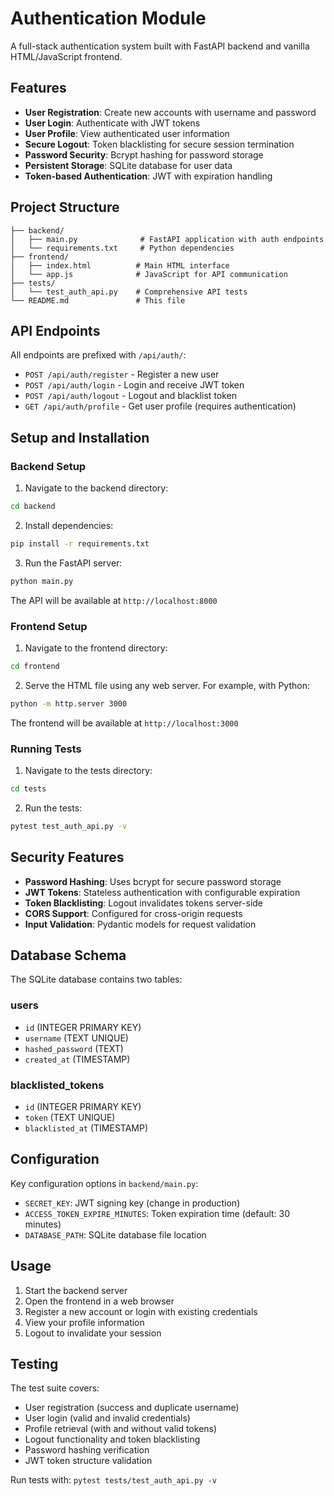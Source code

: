 # Authentication Module

A full-stack authentication system built with FastAPI backend and vanilla HTML/JavaScript frontend.

## Features

- **User Registration**: Create new accounts with username and password
- **User Login**: Authenticate with JWT tokens
- **User Profile**: View authenticated user information
- **Secure Logout**: Token blacklisting for secure session termination
- **Password Security**: Bcrypt hashing for password storage
- **Persistent Storage**: SQLite database for user data
- **Token-based Authentication**: JWT with expiration handling

## Project Structure

```
├── backend/
│   ├── main.py              # FastAPI application with auth endpoints
│   └── requirements.txt     # Python dependencies
├── frontend/
│   ├── index.html          # Main HTML interface
│   └── app.js              # JavaScript for API communication
├── tests/
│   └── test_auth_api.py    # Comprehensive API tests
└── README.md               # This file
```

## API Endpoints

All endpoints are prefixed with `/api/auth/`:

- `POST /api/auth/register` - Register a new user
- `POST /api/auth/login` - Login and receive JWT token
- `POST /api/auth/logout` - Logout and blacklist token
- `GET /api/auth/profile` - Get user profile (requires authentication)

## Setup and Installation

### Backend Setup

1. Navigate to the backend directory:
```bash
cd backend
```

2. Install dependencies:
```bash
pip install -r requirements.txt
```

3. Run the FastAPI server:
```bash
python main.py
```

The API will be available at `http://localhost:8000`

### Frontend Setup

1. Navigate to the frontend directory:
```bash
cd frontend
```

2. Serve the HTML file using any web server. For example, with Python:
```bash
python -m http.server 3000
```

The frontend will be available at `http://localhost:3000`

### Running Tests

1. Navigate to the tests directory:
```bash
cd tests
```

2. Run the tests:
```bash
pytest test_auth_api.py -v
```

## Security Features

- **Password Hashing**: Uses bcrypt for secure password storage
- **JWT Tokens**: Stateless authentication with configurable expiration
- **Token Blacklisting**: Logout invalidates tokens server-side
- **CORS Support**: Configured for cross-origin requests
- **Input Validation**: Pydantic models for request validation

## Database Schema

The SQLite database contains two tables:

### users
- `id` (INTEGER PRIMARY KEY)
- `username` (TEXT UNIQUE)
- `hashed_password` (TEXT)
- `created_at` (TIMESTAMP)

### blacklisted_tokens
- `id` (INTEGER PRIMARY KEY)
- `token` (TEXT UNIQUE)
- `blacklisted_at` (TIMESTAMP)

## Configuration

Key configuration options in `backend/main.py`:

- `SECRET_KEY`: JWT signing key (change in production)
- `ACCESS_TOKEN_EXPIRE_MINUTES`: Token expiration time (default: 30 minutes)
- `DATABASE_PATH`: SQLite database file location

## Usage

1. Start the backend server
2. Open the frontend in a web browser
3. Register a new account or login with existing credentials
4. View your profile information
5. Logout to invalidate your session

## Testing

The test suite covers:
- User registration (success and duplicate username)
- User login (valid and invalid credentials)
- Profile retrieval (with and without valid tokens)
- Logout functionality and token blacklisting
- Password hashing verification
- JWT token structure validation

Run tests with: `pytest tests/test_auth_api.py -v`
